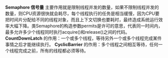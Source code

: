 **Semaphore 信号量** 主要作用就是限制线程并发的数量，如果不限制线程并发的数量，则CPU资源很快就会耗尽，每个线程执行的任务是相当缓慢，因为CPU要把时间片分配给不同的线程对象，而且上下文切换也要耗时，最终造成系统运行效率大幅下降。类Semaphore的构造参数permits是许可的意思，代表同一时间内，最多允许多少个线程同时执行acquire()和release()之间的代码。
**CountDownLatch** 的作用：一个或多个线程，等待另外一个或多个线程完成某件事情之后才能继续执行。
**CyclicBarrier** 的作用：多个线程之间相互等待，任何一个线程完成之前，所有的线程都必须等待。
